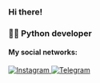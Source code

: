 #### <h3 align="left">Hi there!<br/>

### 👨‍🎓 Python developer
 
#### My social networks:

<a href="https://www.instagram.com/hellkirl/">
   <img top="0" src="https://img.shields.io/badge/instagram-%23E4405F.svg?style=for-the-badge&logo=Instagram&logoColor=white" alt="Instagram" target="_blank" margin-left="10px">
<a href="https://t.me/hellkirl">
   <img top="0" src="https://img.shields.io/badge/Telegram-2CA5E0?style=for-the-badge&logo=telegram&logoColor=white" alt="Telegram" target="_blank" margin-left="10px">
